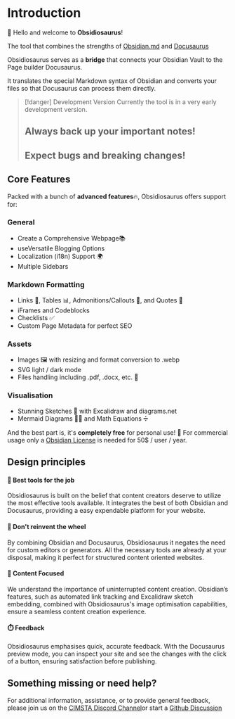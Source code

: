 # Introduction

👋 Hello and welcome to **Obsidiosaurus**!

The tool that combines the strengths of [Obsidian.md](https://obsidian.md/) and [Docusaurus](https://docusaurus.io/docs)

Obsidiosaurus serves as a **bridge** that connects your Obsidian Vault to the Page builder Docusaurus.

It translates the special Markdown syntax of Obsidian and converts your files so that Docusaurus can process them directly.

>[!danger] Development Version
>Currently the tool is in a very early development version.
>## Always back up your important notes!
>## Expect bugs and breaking changes!

## Core Features

Packed with a bunch of **advanced features**🔥, Obsidiosaurus offers support for:

### General
- Create a Comprehensive Webpage📚
- useVersatile Blogging Options 
- Localization (i18n) Support 🌍
- Multiple Sidebars

### Markdown Formatting
- Links 🔗, Tables 📊, Admonitions/Callouts 📣, and Quotes 💬
- iFrames and Codeblocks
- Checklists ✅
- Custom Page Metadata for perfect SEO

### Assets
- Images 🖼️ with resizing and format conversion to .webp
- SVG light / dark mode
- Files handling including .pdf, .docx, etc. 📁

### Visualisation
- Stunning Sketches 🎨 with Excalidraw and diagrams.net 
- Mermaid Diagrams 🧜‍♀️ and Math Equations ➗

And the best part is, it's **completely free** for personal use! 💸
For commercial usage only a [Obsidian License](https://obsidian.md/pricing) is needed for 50$ / user / year.

## Design principles

#### 🔧 **Best tools for the job**
Obsidiosaurus is built on the belief that content creators deserve to utilize the most effective tools available.
It integrates the best of both Obsidian and Docusaurus, providing a easy expendable platform for your website.

#### 🎡 **Don't reinvent the wheel**
By combining Obsidian and Docusaurus, Obsidiosaurus it negates the need for custom editors or generators. 
All the necessary tools are already at your disposal, making it perfect for structured content oriented websites.

#### 🎯 **Content Focused** 
We understand the importance of uninterrupted content creation. 
Obsidian’s features, such as automated link tracking and Excalidraw sketch embedding, combined with Obsidiosaurus's image optimisation capabilities, ensure a seamless content creation experience.

#### ⏱️ **Feedback**
Obsidiosaurus emphasises quick, accurate feedback. 
With the Docusaurus preview mode, you can inspect your site and see the changes with the click of a button, ensuring satisfaction before publishing.

## Something missing or need help?

For additional information, assistance, or to provide general feedback, please join us on the [CIMSTA Discord Channel](https://discord.gg/SSGK5tuqJh)or start a [Github Discussion ](https://github.com/CIMSTA/obsidiosaurus/discussions)